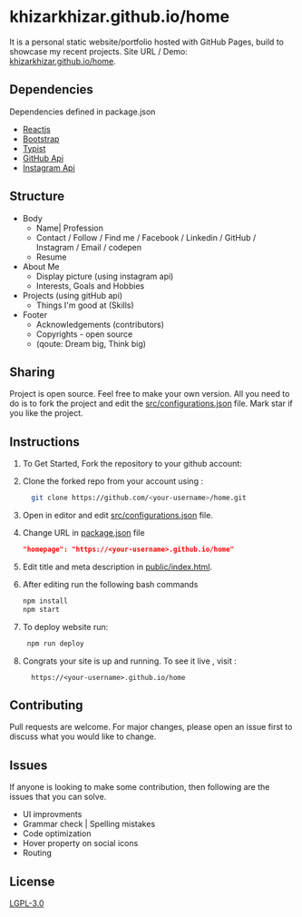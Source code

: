 # khizarkhizar.github.io/home

It is a personal static website/portfolio hosted with GitHub Pages, build to showcase my recent projects. Site URL / Demo: [khizarkhizar.github.io/home](https://khizarkhizar.github.io/web).

## Dependencies

Dependencies defined in package.json

- [Reactjs](https://reactjs.org/)
- [Bootstrap](https://getbootstrap.com/)
- [Typist](https://github.com/jstejada/react-typist)
- [GitHub Api](https://developer.github.com/v3/repos/)
- [Instagram Api](https://www.instagram.com/developer/embedding/)

## Structure

- Body
  - Name| Profession
  - Contact / Follow / Find me / Facebook / Linkedin / GitHub / Instagram / Email / codepen
  - Resume
- About Me
  - Display picture (using instagram api)
  - Interests, Goals and Hobbies
- Projects (using gitHub api)
  - Things I'm good at (Skills)
- Footer
  - Acknowledgements (contributors)
  - Copyrights - open source
  - (qoute: Dream big, Think big)

## Sharing

Project is open source. Feel free to make your own version. All you need to do is to fork the project and edit the [src/configurations.json](./src/configurations.json) file. Mark star if you like the project.

## Instructions

1. To Get Started, Fork the repository to your github account:
2. Clone the forked repo from your account using :

   ```bash
     git clone https://github.com/<your-username>/home.git
   ```

3. Open in editor and edit [src/configurations.json](./src/configurations.json) file.

4. Change URL in [package.json](./package.json) file

   ```json
   "homepage": "https://<your-username>.github.io/home"
   ```

5. Edit title and meta description in [public/index.html](./public/index.html).

6. After editing run the following bash commands

   ```bash
   npm install
   npm start
   ```

7. To deploy website run:

   ```bash
    npm run deploy
   ```

8. Congrats your site is up and running. To see it live , visit :

   ```https
     https://<your-username>.github.io/home
   ```

## Contributing

Pull requests are welcome. For major changes, please open an issue first to discuss what you would like to change.

## Issues

If anyone is looking to make some contribution, then following are the issues that you can solve.

- UI improvments
- Grammar check | Spelling mistakes
- Code optimization
- Hover property on social icons
- Routing

## License

[LGPL-3.0](https://www.gnu.org/licenses/lgpl-3.0.en.html)
